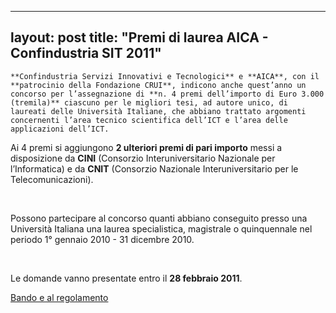 
---
layout: post
title:  "Premi di laurea AICA - Confindustria SIT 2011"
---
	**Confindustria Servizi Innovativi e Tecnologici** e **AICA**, con il **patrocinio della Fondazione CRUI**, indicono anche quest’anno un concorso per l’assegnazione di **n. 4 premi dell’importo di Euro 3.000 (tremila)** ciascuno per le migliori tesi, ad autore unico, di laureati delle Università Italiane, che abbiano trattato argomenti concernenti l’area tecnico scientifica dell’ICT e l’area delle applicazioni dell’ICT.
Ai 4 premi si aggiungono **2 ulteriori premi di pari importo** messi a disposizione da **CINI** (Consorzio Interuniversitario Nazionale per l’Informatica) e da **CNIT** (Consorzio Nazionale Interuniversitario per le Telecomunicazioni).  
  
    
  
Possono partecipare al concorso quanti abbiano conseguito presso una Università Italiana una laurea specialistica, magistrale o quinquennale nel periodo 1° gennaio 2010 - 31 dicembre 2010.  
  
    
  
Le domande vanno presentate entro il **28 febbraio 2011**.

[Bando e al regolamento](http://wimpe.mgeng.com/)